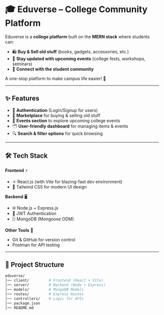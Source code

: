 # 🎓 Eduverse – College Community Platform  

Eduverse is a **college platform** built on the **MERN stack** where students can:  
- 🛍️ **Buy & Sell old stuff** (books, gadgets, accessories, etc.)  
- 📅 **Stay updated with upcoming events** (college fests, workshops, seminars)  
- 👥 **Connect with the student community**  

A one-stop platform to make campus life easier! 🚀  

---

## ✨ Features  

- 🔑 **Authentication** (Login/Signup for users)  
- 🛒 **Marketplace** for buying & selling old stuff  
- 📢 **Events section** to explore upcoming college events  
- 🗂️ **User-friendly dashboard** for managing items & events  
- 🔍 **Search & filter options** for quick browsing  

---

## 🛠️ Tech Stack  

**Frontend** ⚡  
- ⚛️ React.js (with Vite for blazing-fast dev environment)  
- 🎨 Tailwind CSS for modern UI design  

**Backend** 🖥️  
- 🌐 Node.js + Express.js  
- 🔐 JWT Authentication  
- 🗄️ MongoDB (Mongoose ODM)  

**Other Tools** 🧰  
- Git & GitHub for version control  
- Postman for API testing  

---

## 📂 Project Structure  

```bash
eduverse/
│── client/         # Frontend (React + Vite)
│── server/         # Backend (Node + Express)
│── models/         # MongoDB Models
│── routes/         # Express Routes
│── controllers/    # Logic for APIs
│── package.json
│── README.md
